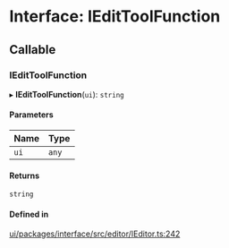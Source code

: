 # Interface: IEditToolFunction

## Callable

### IEditToolFunction

▸ **IEditToolFunction**(`ui`): `string`

#### Parameters

| Name | Type |
| :------ | :------ |
| `ui` | `any` |

#### Returns

`string`

#### Defined in

[ui/packages/interface/src/editor/IEditor.ts:242](https://github.com/leaferjs/leafer-ui/blob/e76fc82/packages/interface/src/editor/IEditor.ts#L242)
